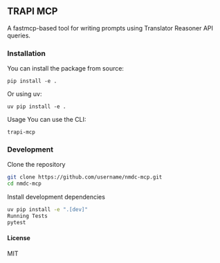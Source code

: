 ## TRAPI MCP
A fastmcp-based tool for writing prompts using Translator Reasoner API queries.

### Installation
You can install the package from source:
```
pip install -e .
```
Or using uv:
```
uv pip install -e .
```
Usage
You can use the CLI:
```
trapi-mcp
```


### Development

Clone the repository

```bash
git clone https://github.com/username/nmdc-mcp.git
cd nmdc-mcp
```
Install development dependencies
```bash
uv pip install -e ".[dev]"
Running Tests
pytest
```

#### License
MIT